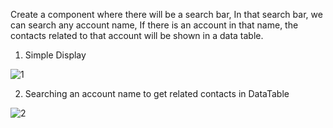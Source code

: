 Create a component where there will be a search bar, In that search bar, we can search any account name, If there is an account in that name, the contacts related to that account will be shown in a data table.

1. Simple Display

![1](https://user-images.githubusercontent.com/45221397/182149506-858a4455-8324-44ac-9b57-521635916fdc.png)

2. Searching an account name to get related contacts in DataTable

![2](https://user-images.githubusercontent.com/45221397/182149517-79109a84-e661-4b73-9270-3a52909a8a30.png)
